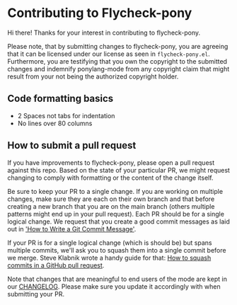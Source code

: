 # Contributing to Flycheck-pony

Hi there! Thanks for your interest in contributing to flycheck-pony.

Please note, that by submitting changes to flycheck-pony, you are agreeing that
it can be licensed under our license as seen in `flycheck-pony.el`. Furthermore,
you are testifying that you own the copyright to the submitted changes and
indemnify ponylang-mode from any copyright claim that might result from your not
being the authorized copyright holder.

## Code formatting basics

* 2 Spaces not tabs for indentation
* No lines over 80 columns

## How to submit a pull request

If you have improvements to flycheck-pony, please open a pull request against
this repo. Based on the state of your particular PR, we might request changing
to comply with formatting or the content of the change itself.

Be sure to keep your PR to a single change. If you are working on multiple
changes, make sure they are each on their own branch and that before creating a
new branch that you are on the main branch (others multiple patterns might
end up in your pull request). Each PR should be for a single logical change. We
request that you create a good commit messages as laid out in
['How to Write a Git Commit Message'](http://chris.beams.io/posts/git-commit/).

If your PR is for a single logical change (which is should be) but spans
multiple commits, we'll ask you to squash them into a single commit before we
merge. Steve Klabnik wrote a handy guide for that:
[How to squash commits in a GitHub pull request](http://blog.steveklabnik.com/posts/2012-11-08-how-to-squash-commits-in-a-github-pull-request).

Note that changes that are meaningful to end users of the mode are kept in our
[CHANGELOG](CHANGELOG.md). Please make sure you update it accordingly with when
submitting your PR.
